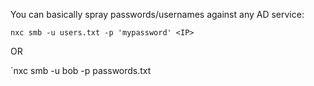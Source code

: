 
You can basically spray passwords/usernames against any AD service:

`nxc smb -u users.txt -p 'mypassword' <IP>`

OR 

`nxc smb -u bob -p passwords.txt <IP>

